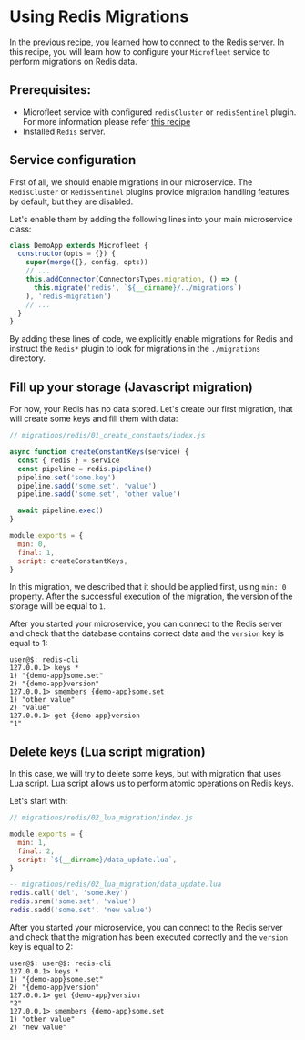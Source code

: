 # Using Redis Migrations
In the previous [recipe](./redis.md), you learned how to connect to the Redis server.
In this recipe, you will learn how to configure your `Microfleet` service to perform migrations on Redis data.

## Prerequisites:
* Microfleet service with configured `redisCluster` or `redisSentinel` plugin. For more information please refer [this recipe](./redis.md)
* Installed `Redis` server. 
  
## Service configuration

First of all, we should enable migrations in our microservice. The `RedisCluster` or `RedisSentinel` plugins provide migration handling features by default, but they are disabled.

Let's enable them by adding the following lines into your main microservice class:

```javascript
class DemoApp extends Microfleet {
  constructor(opts = {}) {
    super(merge({}, config, opts))
    // ...
    this.addConnector(ConnectorsTypes.migration, () => (
      this.migrate('redis', `${__dirname}/../migrations`)
    ), 'redis-migration')
    // ...
  }
}
```

By adding these lines of code, we explicitly enable migrations for Redis and instruct the `Redis*` plugin to look for migrations in the `./migrations` directory.

## Fill up your storage (Javascript migration)
For now, your Redis has no data stored. Let's create our first migration, that will create some keys and fill them with data:

```javascript
// migrations/redis/01_create_constants/index.js

async function createConstantKeys(service) {
  const { redis } = service
  const pipeline = redis.pipeline()
  pipeline.set('some.key')
  pipeline.sadd('some.set', 'value')
  pipeline.sadd('some.set', 'other value')

  await pipeline.exec()
}

module.exports = {
  min: 0,
  final: 1,
  script: createConstantKeys,
}
```

In this migration, we described that it should be applied first, using `min: 0 ` property.
After the successful execution of the migration, the version of the storage will be equal to `1`.

After you started your microservice, you can connect to the Redis server and check that the database contains correct data and the `version` key is equal to 1:

```console
user@$: redis-cli
127.0.0.1> keys *
1) "{demo-app}some.set"
2) "{demo-app}version"
127.0.0.1> smembers {demo-app}some.set
1) "other value"
2) "value"
127.0.0.1> get {demo-app}version
"1"
```

## Delete keys (Lua script migration)
In this case, we will try to delete some keys, but with migration that uses Lua script. 
Lua script allows us to perform atomic operations on Redis keys.

Let's start with:

```javascript
// migrations/redis/02_lua_migration/index.js

module.exports = {
  min: 1,
  final: 2,
  script: `${__dirname}/data_update.lua`,
}
```

```lua
-- migrations/redis/02_lua_migration/data_update.lua
redis.call('del', 'some.key')
redis.srem('some.set', 'value')
redis.sadd('some.set', 'new value')
```

After you started your microservice, you can connect to the Redis server and check that the migration has been executed correctly and the `version` key is equal to 2:

```console
user@$: user@$: redis-cli
127.0.0.1> keys *
1) "{demo-app}some.set"
2) "{demo-app}version"
127.0.0.1> get {demo-app}version
"2"
127.0.0.1> smembers {demo-app}some.set
1) "other value"
2) "new value"
```
